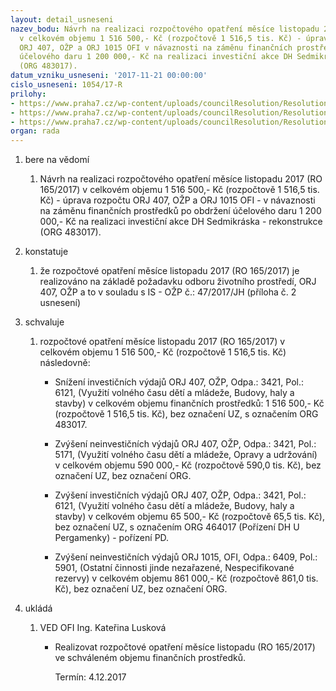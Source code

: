 ```yaml
---
layout: detail_usneseni
nazev_bodu: Návrh na realizaci rozpočtového opatření měsíce listopadu 2017 (RO 165/2017)
  v celkovém objemu 1 516 500,- Kč (rozpočtově 1 516,5 tis. Kč) - úprava rozpočtu
  ORJ 407, OŽP a ORJ 1015 OFI v návaznosti na záměnu finančních prostředků po obdržení
  účelového daru 1 200 000,- Kč na realizaci investiční akce DH Sedmikráska - rekonstrukce
  (ORG 483017).
datum_vzniku_usneseni: '2017-11-21 00:00:00'
cislo_usneseni: 1054/17-R
prilohy:
- https://www.praha7.cz/wp-content/uploads/councilResolution/Resolutions/29456/export/Duvodovazprava~271018.docx
- https://www.praha7.cz/wp-content/uploads/councilResolution/Resolutions/29456/export/IS_OZP_47_2017_JH_PresunzDH_Sedmikraska_na_ORJ_407_a_1015~271017.doc
- https://www.praha7.cz/wp-content/uploads/councilResolution/Resolutions/29456/export/export~294823.pdf
organ: rada
---
```

<ol class="urzList_view" id="urzList">
<li id="" class="urzClass1"><span name="1">bere na vědomí</span> 
<ol class="urzOlClass">
<li id="" class="urzClass2" style="TEXT-ALIGN: left"><span><p>Návrh na realizaci rozpočtového opatření měsíce listopadu 2017 (RO 165/2017) v celkovém objemu 1 516 500,- Kč (rozpočtově 1 516,5 tis. Kč) - úprava rozpočtu ORJ 407, OŽP a ORJ 1015 OFI - v návaznosti na záměnu finančních prostředků po obdržení účelového daru 1 200 000,- Kč na realizaci investiční akce DH Sedmikráska - rekonstrukce (ORG 483017).</p></span></li></ol></li>
<li id="" class="urzClass1"><span name="6">konstatuje</span> 
<ol id="" class="urzOlClass">
<li id="" class="urzClass2" style="TEXT-ALIGN: left"><span><p>že rozpočtové opatření měsíce listopadu 2017 (RO 165/2017)&nbsp;je realizováno na základě požadavku odboru životního prostředí, ORJ 407, OŽP a to v souladu s IS - OŽP č.: 47/2017/JH (příloha č. 2 usnesení)</p></span></li>

</ol></li>
<li id="" class="urzClass1"><span name="24">schvaluje</span> 
<ol id="" class="urzOlClass">
<li id="" class="urzClass2" style="TEXT-ALIGN: left"><span><p>rozpočtové opatření&nbsp;měsíce listopadu 2017 (RO 165/2017) v celkovém objemu 1 516 500,- Kč (rozpočtově 1 516,5 tis. Kč) následovně:</p></span>
<ul id="" class="urzUlClass">

<li id="" class="urzClass3" style="TEXT-ALIGN: left"><span><p>Snížení investičních výdajů ORJ 407, OŽP, Odpa.: 3421, Pol.: 6121, (Využití volného času dětí a mládeže, Budovy, haly a stavby) v celkovém objemu finančních prostředků: 1 516 500,- Kč (rozpočtově 1 516,5 tis. Kč), bez označení UZ, s označením ORG 483017.<br></p></span></li><li style="text-align: left;" id="" class="urzClass3"><span><p>Zvýšení neinvestičních výdajů ORJ 407, OŽP, Odpa.: 3421, Pol.: 5171, (Využití volného času dětí a mládeže, Opravy a udržování)&nbsp; v celkovém objemu 590 000,- Kč (rozpočtově 590,0 tis. Kč), bez označení UZ, bez označení ORG.<br></p></span></li><li style="text-align: left;" id="" class="urzClass3"><span><p>Zvýšení investičních výdajů ORJ 407, OŽP, Odpa.: 3421, Pol.: 6121, (Využití volného času dětí a mládeže, Budovy, haly a stavby) v celkovém objemu 65 500,- Kč (rozpočtově 65,5 tis. Kč), bez označení UZ, s označením ORG 464017 (Pořízení DH U Pergamenky) - pořízení PD.</p></span></li><li style="text-align: left;" id="" class="urzClass3"><span><p>Zvýšení neinvestičních výdajů ORJ 1015, OFI, Odpa.: 6409, Pol.: 5901, (Ostatní činnosti jinde nezařazené, Nespecifikované rezervy) v celkovém objemu 861 000,- Kč (rozpočtově 861,0 tis. Kč), bez označení UZ, bez označení ORG.</p></span></li></ul></li>
</ol></li><li class="urzClass1" id="urzUkoly"><span name="1">ukládá</span><ol class="urzOlClass"><li class="urzClass2"><span><p>VED OFI Ing. Kateřina Lusková</p></span><ul class="urzUlClass"><li class="urzClass3"><span><p>Realizovat rozpočtové opatření měsíce listopadu (RO 165/2017) ve schváleném objemu finančních prostředků.</p></span><span class="urzUkolTermin">  Termín:&nbsp;4.12.2017</span></li></ul></li></ol></li>
</ol>